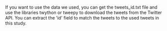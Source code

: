 If you want to use the data we used, you can get the tweets_id.txt file and use the libraries twython or tweepy to download the tweets from the Twitter API. You can extract the 'id' field to match the tweets to the used tweets in this study.
